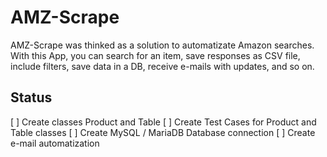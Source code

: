 # AMZ-Scrape

AMZ-Scrape was thinked as a solution to automatizate Amazon searches. With this App, you can search for an item, save responses as CSV file, include filters, save data in a DB, receive e-mails with updates, and so on.

## Status
[ ] Create classes Product and Table
[ ] Create Test Cases for Product and Table classes
[ ] Create MySQL / MariaDB Database connection
[ ] Create e-mail automatization
